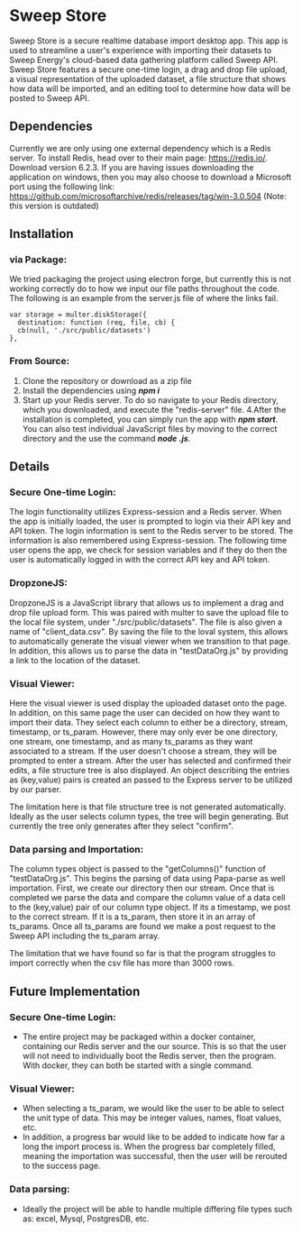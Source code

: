 # Sweep Store
Sweep Store is a secure realtime database import desktop app. This app is used to streamline a user's experience with importing their datasets
to Sweep Energy's cloud-based data gathering platform called Sweep API. Sweep Store features a secure one-time login, a drag and drop file upload, a visual representation of the uploaded dataset, a file structure that shows how data will be imported, and an editing tool to determine how data will be posted to Sweep API. 
## Dependencies
  Currently we are only using one external dependency which is a Redis server. To install Redis, head over to their main page: https://redis.io/.
  Download version 6.2.3. If you are having issues downloading the application on windows, then you may also choose to download a Microsoft port 
  using the following link: https://github.com/microsoftarchive/redis/releases/tag/win-3.0.504 (Note: this version is outdated)
## Installation
### via Package:

   We tried packaging the project using electron forge, but currently this is not working correctly do to how we input our file paths throughout the code.
   The following is an example from the server.js 
   file of where the links fail.
   
   
    var storage = multer.diskStorage({
      destination: function (req, file, cb) {
      cb(null, './src/public/datasets')
    },
  
### From Source:
1. Clone the repository or download as a zip file
2. Install the dependencies using ***npm i***
3. Start up your Redis server. To do so navigate to your Redis directory, which you downloaded, and execute the "redis-server" file.
4.After the installation is completed, you can simply run the app  with ***npm start***. You can also test individual JavaScript files by moving to the correct directory and the use the command ***node <file>.js***.
## Details
### Secure One-time Login:
  The login functionality utilizes Express-session and a Redis server. When the app is initially loaded, the user is prompted to login via their API key and API 
  token. The login information is sent to the Redis server to be stored. The information is also remembered using Express-session. The following time user opens the
  app, we check for session variables and if they do then the user is automatically logged in with the correct API key and API token.
### DropzoneJS:
  DropzoneJS is a JavaScript library that allows us to implement a drag and drop file upload form. This was paired with multer to save the upload file to 
  the local file system, under "./src/public/datasets". The file is also given a name of "client_data.csv". By saving the file to the loval system, this 
  allows to automatically generate the visual viewer when we transition to that page. In addition, this allows us to parse the data in "testDataOrg.js" by 
  providing a link to the location of the dataset. 
### Visual Viewer:
  Here the visual viewer is used display the uploaded dataset onto the page. In addition, on this same page the user can decided on how they want to import their
  data. They select each column to either be a directory, stream, timestamp, or ts_param. However, there may only ever be one directory, one stream, 
  one timestamp, and as many ts_params as they want associated to a stream. If the user doesn't choose a stream, they will be prompted to enter a stream. 
  After the user has selected and confirmed their edits, a file structure tree is also displayed. An object describing the entries as (key,value) pairs is created 
  an passed to the Express server to be utilized by our parser.

  The limitation here is that file structure tree is not generated automatically. Ideally as the user selects column types, the tree will begin generating. 
  But currently the tree only generates after they select "confirm".
  
### Data parsing and Importation:
  The column types object is passed to the "getColumns()" function of "testDataOrg.js". This begins the parsing of data using Papa-parse as well importation. 
  First, we create our directory then our stream. Once that is completed we parse the data and compare the column value of a data cell to the (key,value) pair 
  of our column type object. If its a timestamp, we post to the correct stream. If it is a ts_param, then store it in an array of ts_params. Once all ts_params 
  are found we make a post request to the Sweep API including the ts_param array.
  
  The limitation that we have found so far is that the program struggles to import correctly when the csv file has more than 3000 rows.
  
## Future Implementation
### Secure One-time Login:
  - The entire project may be packaged within a docker container, containing our Redis server and the our source. This is so that the user will not need to
  individually boot the Redis server, then the program. With docker, they can both be started with a single command. 
  
### Visual Viewer:
  - When selecting a ts_param, we would like the user to be able to select the unit type of data. This may be integer values, names, float values, etc.
  - In addition, a progress bar would like to be added to indicate how far a long the import process is. When the progress bar completely filled, meaning
  the importation was successful, then the user will be rerouted to the success page.
  
### Data parsing: 
  - Ideally the project will be able to handle multiple differing file types such as: excel, Mysql, PostgresDB, etc.

